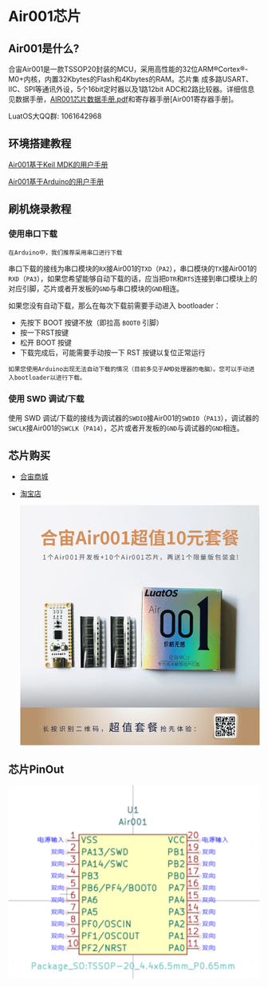 # Air001芯片

## Air001是什么?

合宙Air001是一款TSSOP20封装的MCU，采用高性能的32位ARM®Cortex®-M0+内核，内置32Kbytes的Flash和4Kbytes的RAM。芯片集
成多路USART、IIC、SPI等通讯外设，5个16bit定时器以及1路12bit ADC和2路比较器。详细信息见数据手册，[AIR001芯片数据手册.pdf](https://cdn.openluat-luatcommunity.openluat.com/attachment/20230703104209543_AIR001芯片数据手册.pdf)和寄存器手册[Air001寄存器手册]。

LuatOS大QQ群: 1061642968

## 环境搭建教程
[Air001基于Keil MDK的用户手册](https://wiki.luatos.com/chips/air001/Air001-MDK.html)

[Air001基于Arduino的用户手册](https://wiki.luatos.com/chips/air001/Air001-Arduino.html)

## 刷机烧录教程

### 使用串口下载

```{note}
在Arduino中，我们推荐采用串口进行下载
```

串口下载的接线为串口模块的`RX`接Air001的`TXD`（`PA2`），串口模块的`TX`接Air001的`RXD`（`PA3`），如果您希望能够自动下载的话，应当把`DTR`和`RTS`连接到串口模块上的对应引脚，芯片或者开发板的`GND`与串口模块的`GND`相连。

如果您没有自动下载，那么在每次下载前需要手动进入 bootloader：

- 先按下 BOOT 按键不放（即拉高 `BOOT0` 引脚）
- 按一下RST按键
- 松开 BOOT 按键
- 下载完成后，可能需要手动按一下 RST 按键以复位正常运行

```{note}
如果您使用Arduino出现无法自动下载的情况（目前多见于AMD处理器的电脑）。您可以手动进入bootloader以进行下载。
```

### 使用 SWD 调试/下载

使用 SWD 调试/下载的接线为调试器的`SWDIO`接Air001的`SWDIO`（`PA13`），调试器的`SWCLK`接Air001的`SWCLK`（`PA14`），芯片或者开发板的`GND`与调试器的`GND`相连。

## 芯片购买

* [合宙商城](https://appc6kjfor22343.h5.xiaoeknow.com)

* [淘宝店](https://luat.taobao.com)

  ![图片](img/640.png)

## 芯片PinOut

![](img/2023-05-08-21-40-54.png)
